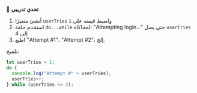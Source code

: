 🧪 **تحدي تدريبي**
1.	أنشئ متغيرًا `userTries` واضبط قيمته على `1`
2.	استخدم حلقة `do...while` لمحاكاة:
		"Attempting login…" حتى يصل `userTries` إلى 4
3.	اطبع "Attempt #1"، "Attempt #2"، إلخ.

تلميح:

```javascript
let userTries = 1;
do {
  console.log("Attempt #" + userTries);
  userTries++;
} while (userTries <= 3);
```
